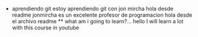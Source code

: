 * aprendiendo git
estoy aprendiendo git con jon mircha
hola desde readme
jonmircha es un excelente profesor de programacion
hola desde el archivo readme
** what am i going to learn?...
hello I will learn a lot with this course in youtube